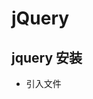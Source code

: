 # jQuery

## jquery 安装
* 引入文件 <script src="https://ajax.googleapis.com/ajax/libs/jquery/1.10.2/jquery.min.js">
## jqyery 语法
* $(this).hide();隐藏当前元素
* $(document).ready(function){		}开头必备语句
* $(fcuntion{		})同上(效果相同)
## 元素选择器
* $('button').click(function(){		})选择整个标签
* $('#test').click(function(){		})id选择器
* $('.test').click(function(){		})class 选择器
## 事件
* click()	单击事件
* dbclick()		双击事件
* mouseenter() 		移入
* mouseleace()		移出
* mousedown()		按下
* mouseup()		松开
* hover()		悬停
* focus()		获取焦点
* blur()		失去焦点

##	效果
* .show()		 显示
* .hide()		隐藏
* .toggle()		隐藏/显示
* .fadeln()		淡入(参数:时间3000);
* .fadeOut()		淡出
* .fadeToggle()		淡入/淡出
* .fadeTo()		渐变透明(参数:0-1);
* .slideDown()		向下滑动(参数:时间3000);
* .slideUp()		向上滑动(参数:时间3000);
* .slideToggle()		向上/向下滑动(参数:时间3000);
* .animate()		动画(参数:{left:'250px'},3000,执行完动画需要执行的函数名);
* .stop()		动画效果停止;
## HTML
* .append()		结尾添加标签
* .prepend()		在开头添加标签
* .after()		在被选的元素之后添加标签
* .before()		在被选的元素之前添加标签

# ajax
```
$.ajax({
                url:'tianjia.php',
                type:'get',
                data:$('#form').serialize(),
                async:true,
                success:function(data){
                    if(data == 1){
                        alert('添加成功');
                        $('#div').append("<h2 class='h2'>用户名："+$('#name').val()+"</h2>"+"<p class='p'>留言内容："+$("#neirong").val()+"</p>");
                        $('#neirong').val('');
                    }else{
                        alert("添加失败");
                    }
                }
            })
```
```
$.ajax({
        url:'select.php',
        type:'post',
        dataType:'json',
        data:'',
        success:function(deta){
            // console.log(deta);
            // alert(deta)
            $.each(deta,function(key,value){
                console.log(value);
                $('#div').append("<h2 class='h2'>用户名："+value['name']+"</h2>"+"<p class='p'>留言内容："+value['content']+"<p>");
            })
        }
    })
```
## 与数据库的连接PHP
1. 添加;
```
    $user = $_GET['user'];
    $content = $_GET['content'];
    $mysql = "mysql:host=localhost;dbname=wenzhang;charset=utf8";
    try{
        $pdo = new PDO($mysql,'root','lixinyan');
    }catch(PDOException $e){
        echo $e->getMessage();
    }
    $pdo->setAttribute(3,1);
    $sql = "INSERT INTO wenzhang1 (name, content) VALUES ('{$user}','{$content}')";

    $a = $pdo->exec($sql);
    echo ($a);
```
2. 查看;
```
    $mysql = "mysql:host=localhost;dbname=wenzhang;charset=utf8";
    try{
        $pdo = new PDO($mysql,'root','lixinyan');
    }catch(PDOExecption $e){
        echo $e->getMessage();
    }
    $pdo->setAttribute(3,1);
    $sql = 'select * from wenzhang1';
    $bool = $pdo->prepare($sql);
    $bool->execute();
    $a = $bool->setFetchMode(PDO::FETCH_ASSOC);
    foreach($bool->fetchAll() as $k=>$v){
        $array[] = $v;

    }
    //转换json字符
    echo json_encode($array);
```